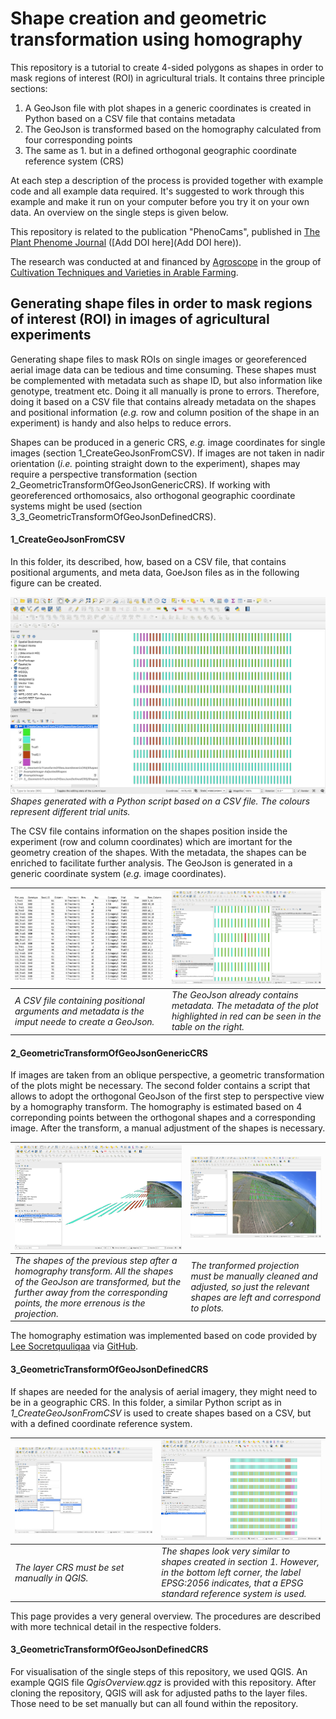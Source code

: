 # Shape creation and geometric transformation using homography

This repository is a tutorial to create 4-sided polygons as shapes in order to mask regions of interest (ROI) in agricultural trials. It contains three principle sections:

1. A GeoJson file with plot shapes in a generic coordinates  is created in Python based on a CSV file that contains metadata
1. The GeoJson is transformed based on the homography calculated from four corresponding points
1. The same as 1. but in a defined orthogonal geographic coordinate reference system (CRS)

At each step a description of the process is provided together with example code and all example data required. It's suggested to work through this example and make it run on your computer before you try it on your own data. An overview on the single steps is given below.

This repository is related to the publication "PhenoCams", published in [The Plant Phenome Journal](https://acsess.onlinelibrary.wiley.com/journal/25782703?utm_source=google&utm_medium=paidsearch&utm_campaign=R3MR425&utm_content=LifeSciences&gad_source=1&gclid=Cj0KCQiAoae5BhCNARIsADVLzZcx_z2oN_tmu4lxL6P_ClUyUV0RayKF0oClDRJePuZDpdBW5dsR6c8aAkmBEALw_wcB) ([Add DOI here](Add DOI here)).

The research was conducted at and financed by [Agroscope](https://www.agroscope.admin.ch) in the group of [Cultivation Techniques and Varieties in Arable Farming](https://www.agroscope.admin.ch/agroscope/en/home/about-us/organization/competence-divisions-strategic-research-divisions/plant-production/cultivation-techniques-varieties-arable-farming.html).

## Generating shape files in order to mask regions of interest (ROI) in images of agricultural experiments

Generating shape files to mask ROIs on single images or georeferenced aerial image data can be tedious and time consuming. These shapes must be complemented with metadata such as shape ID, but also information like genotype, treatment etc. Doing it all manually is prone to errors. Therefore, doing it based on a CSV file that contains already metadata on the shapes and positional information (*e.g.* row and column position of the shape in an experiment) is handy and also helps to reduce errors.

Shapes can be produced in a generic CRS, *e.g.* image coordinates for single images (section 1_CreateGeoJsonFromCSV). If images are not taken in nadir orientation (*i.e.* pointing straight down to the experiment), shapes may require a perspective transformation (section 2_GeometricTransformOfGeoJsonGenericCRS). If working with georeferenced orthomosaics, also orthogonal geographic coordinate systems might be used (section 3_3_GeometricTransformOfGeoJsonDefinedCRS).

#### 1_CreateGeoJsonFromCSV

In this folder, its described, how, based on a CSV file, that contains positional arguments, and meta data, GoeJson files as in the following figure can be created.

![Shapes based on a CSV](Images/ShapesFromCSVGenericCRS.png)
*Shapes generated with a Python script based on a CSV file. The colours represent different trial units.*

The CSV file contains information on the shapes position inside the experiment (row and column coordinates) which are imortant for the geometry creation of the shapes. With the metadata, the shapes can be enriched to facilitate further analysis. The GeoJson is generated in a generic coordinate system (*e.g.* image coordinates).

| ![Image Alt Text](Images/ImageCSV.png) | ![Image Alt Text](Images/ShapesMetadata.png) |
|---------------------------------------|---------------------------------------|
| *A CSV file containing positional arguments and metadata is the imput neede to create a GeoJson.*                           | *The GeoJson already contains metadata. The metadata of the plot highlighted in red can be seen in the table on the right.*                           |

#### 2_GeometricTransformOfGeoJsonGenericCRS

If images are taken from an oblique perspective, a geometric transformation of the plots might be necessary. The second folder contains a script that allows to adopt the orthogonal GeoJson of the first step to perspective view by a homography transform. The homography is estimated based on 4 correponding points between the orthogonal shapes and a corresponding image. After the transform, a manual adjustment of the shapes is necessary.

| ![Image Alt Text](Images/ShapesHomographyTransform.png) | ![Image Alt Text](Images/ShapesSelectedAdjusted.png) |
|---------------------------------------|---------------------------------------|
| *The shapes of the previous step after a homography transform. All the shapes of the GeoJson are transformed, but the further away from the corresponding points, the more errenous is the projection.*|*The tranformed projection must be manually cleaned and adjusted, so just the relevant shapes are left and correspond to plots.*                          |

The homography estimation was implemented based on code provided by [Lee Socretquuliqaa](https://www.linkedin.com/in/socretquuliqaa-lee/) via [GitHub](https://gist.github.com/Socret360/bcefb0f95cfc20800ea3409f40b8bb58).

#### 3_GeometricTransformOfGeoJsonDefinedCRS

If shapes are needed for the analysis of aerial imagery, they might need to be in a geographic CRS. In this folder, a similar Python script as in *1_CreateGeoJsonFromCSV* is used to create shapes based on a CSV, but with a defined coordinate reference system.


| ![Image Alt Text](Images/SetLayerCRS.png) | ![Image Alt Text](Images/ShapesFromCSVDefinedCRS.png) |
|---------------------------------------|---------------------------------------|
| *The layer CRS must be set manually in QGIS.*                           | *The shapes look very similar to shapes created in section 1. However, in the bottom left corner, the label EPSG:2056 indicates, that a EPSG standard reference system is used.*                           |

This page provides a very general overview. The procedures are described with more technical detail in the respective folders.

#### 3_GeometricTransformOfGeoJsonDefinedCRS

For visualisation of the single steps of this repository, we used QGIS. An example QGIS file *QgisOverview.qgz* is provided with this repository. After cloning the repository, QGIS will ask for adjusted paths to the layer files. Those need to be set manually but can all found within the repository.



